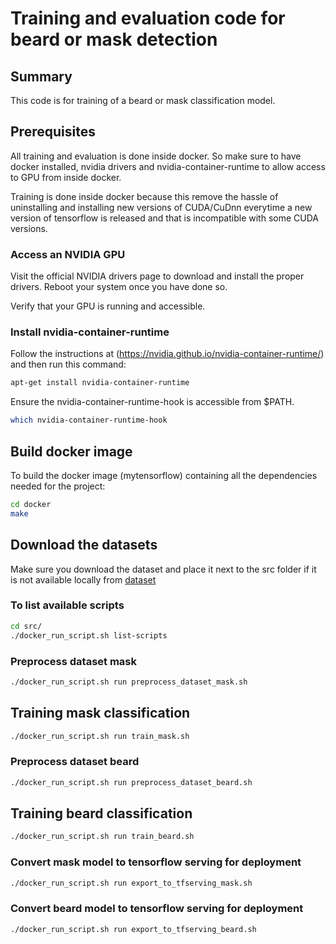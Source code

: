  # Training and evaluation code for beard or mask detection

## Summary
This code is for training of a beard or mask classification model.

## Prerequisites
All training and evaluation is done inside docker. So make sure to have docker installed, nvidia drivers and nvidia-container-runtime to allow access to GPU from inside docker.

Training is done inside docker because this remove the hassle of uninstalling and installing new versions of CUDA/CuDnn everytime a new version of tensorflow is released and that is incompatible with some CUDA versions.

### Access an NVIDIA GPU

Visit the official NVIDIA drivers page to download and install the proper drivers. Reboot your system once you have done so.

Verify that your GPU is running and accessible.

### Install nvidia-container-runtime

Follow the instructions at (https://nvidia.github.io/nvidia-container-runtime/) and then run this command:

```sh
apt-get install nvidia-container-runtime
```

Ensure the nvidia-container-runtime-hook is accessible from $PATH.

```sh
which nvidia-container-runtime-hook
```

## Build docker image

To build the docker image (mytensorflow) containing all the dependencies needed for the project:

```sh
cd docker
make
```

## Download the datasets

Make sure you download the dataset and place it next to the src folder if it is not available locally from [dataset](https://drive.google.com/file/d/1Ija9c3yn8aceI6qGHRBE1-DH3inFuQH0/view?usp=sharing)




### To list available scripts
```sh
cd src/
./docker_run_script.sh list-scripts
```
### Preprocess dataset mask

```sh
./docker_run_script.sh run preprocess_dataset_mask.sh
```

## Training mask classification
```sh
./docker_run_script.sh run train_mask.sh
```

### Preprocess dataset beard

```sh
./docker_run_script.sh run preprocess_dataset_beard.sh
```

## Training beard classification
```sh
./docker_run_script.sh run train_beard.sh
```

### Convert mask model to tensorflow serving for deployment

```sh
./docker_run_script.sh run export_to_tfserving_mask.sh
```

### Convert beard model to tensorflow serving for deployment

```sh
./docker_run_script.sh run export_to_tfserving_beard.sh
```


